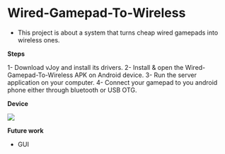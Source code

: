 # Wired-Gamepad-To-Wireless
- This project is about a system that turns cheap wired gamepads into wireless ones.

**Steps**

1- Download vJoy and install its drivers.
2- Install & open the Wired-Gamepad-To-Wireless APK on Android device.
3- Run the server application on your computer.
4- Connect your gamepad to you android phone either through bluetooth or USB OTG.

**Device**

![](vdev.PNG)

**Future work**
- GUI
